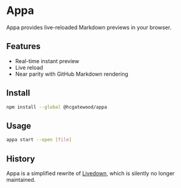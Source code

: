 # Appa

Appa provides live-reloaded Markdown previews in your browser.

## Features

- Real-time instant preview
- Live reload
- Near parity with GitHub Markdown rendering

## Install

```sh
npm install --global @hcgatewood/appa
```

## Usage

```sh
appa start --open [file]
```

## History

Appa is a simplified rewrite of [Livedown](https://github.com/shime/livedown), which is silently no longer maintained.
